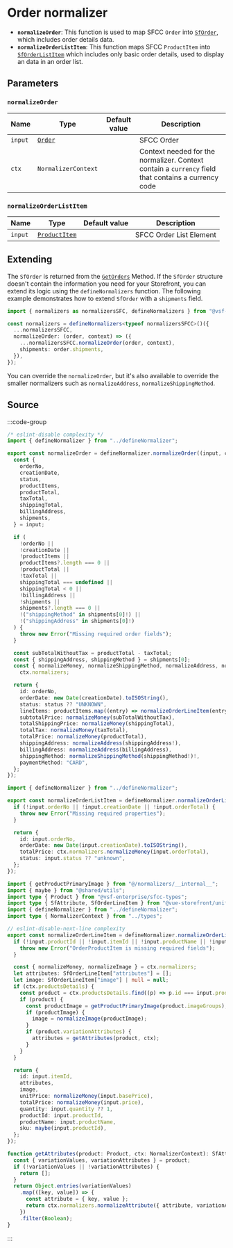 # Order normalizer

- **`normalizeOrder`**: This function is used to map SFCC `Order` into [`SfOrder`](/unified-data-layer/unified-data-model#sforder), which includes order details data.
- **`normalizeOrderListItem`**: This function maps SFCC `ProductItem` into [`SfOrderListItem`](/unified-data-layer/unified-data-model#sforderlistitem) which includes only basic order details, used to display an data in an order list.

## Parameters

### `normalizeOrder`

| Name    | Type                                                                                                               | Default value | Description                                                                                         |
| ------- | ------------------------------------------------------------------------------------------------------------------ | ------------- | --------------------------------------------------------------------------------------------------- |
| `input` | [`Order`](https://developer.salesforce.com/docs/commerce/b2c-commerce/references/ocapi-shop-api?meta=type%3Aorder) |               | SFCC Order                                                                                          |
| `ctx`   | `NormalizerContext`                                                                                                |               | Context needed for the normalizer. Context contain a `currency` field that contains a currency code |

### `normalizeOrderListItem`

| Name    | Type                                                                                                                     | Default value | Description             |
| ------- | ------------------------------------------------------------------------------------------------------------------------ | ------------- | ----------------------- |
| `input` | [`ProductItem`](https://developer.salesforce.com/docs/commerce/b2c-commerce/references/ocapi-shop-api?meta=type%3Aorder) |               | SFCC Order List Element |

## Extending

The `SfOrder` is returned from the [`GetOrders`](/unified-data-layer/unified-methods/customer#getorders) Method. If the `SfOrder` structure doesn't contain the information you need for your Storefront, you can extend its logic using the `defineNormalizers` function. The following example demonstrates how to extend `SfOrder` with a `shipments` field.

```ts
import { normalizers as normalizersSFC, defineNormalizers } from "@vsf-enterprise/unified-api-sfcc";

const normalizers = defineNormalizers<typeof normalizersSFCC>()({
  ...normalizersSFCC,
  normalizeOrder: (order, context) => ({
    ...normalizersSFCC.normalizeOrder(order, context),
    shipments: order.shipments,
  }),
});
```

You can override the `normalizeOrder`, but it's also available to override the smaller normalizers such as `normalizeAddress`, `normalizeShippingMethod`.

## Source

:::code-group
```ts [order.ts]
/* eslint-disable complexity */
import { defineNormalizer } from "../defineNormalizer";

export const normalizeOrder = defineNormalizer.normalizeOrder((input, ctx) => {
  const {
    orderNo,
    creationDate,
    status,
    productItems,
    productTotal,
    taxTotal,
    shippingTotal,
    billingAddress,
    shipments,
  } = input;

  if (
    !orderNo ||
    !creationDate ||
    !productItems ||
    productItems?.length === 0 ||
    !productTotal ||
    !taxTotal ||
    shippingTotal === undefined ||
    shippingTotal < 0 ||
    !billingAddress ||
    !shipments ||
    shipments?.length === 0 ||
    !("shippingMethod" in shipments[0]!) ||
    !("shippingAddress" in shipments[0]!)
  ) {
    throw new Error("Missing required order fields");
  }

  const subTotalWithoutTax = productTotal - taxTotal;
  const { shippingAddress, shippingMethod } = shipments[0];
  const { normalizeMoney, normalizeShippingMethod, normalizeAddress, normalizeOrderLineItem } =
    ctx.normalizers;

  return {
    id: orderNo,
    orderDate: new Date(creationDate).toISOString(),
    status: status ?? "UNKNOWN",
    lineItems: productItems.map((entry) => normalizeOrderLineItem(entry)),
    subtotalPrice: normalizeMoney(subTotalWithoutTax),
    totalShippingPrice: normalizeMoney(shippingTotal),
    totalTax: normalizeMoney(taxTotal),
    totalPrice: normalizeMoney(productTotal),
    shippingAddress: normalizeAddress(shippingAddress!),
    billingAddress: normalizeAddress(billingAddress),
    shippingMethod: normalizeShippingMethod(shippingMethod!)!,
    paymentMethod: "CARD",
  };
});
```
```ts [orderListItem.ts]
import { defineNormalizer } from "../defineNormalizer";

export const normalizeOrderListItem = defineNormalizer.normalizeOrderListItem((input, ctx) => {
  if (!input.orderNo || !input.creationDate || !input.orderTotal) {
    throw new Error("Missing required properties");
  }

  return {
    id: input.orderNo,
    orderDate: new Date(input.creationDate).toISOString(),
    totalPrice: ctx.normalizers.normalizeMoney(input.orderTotal),
    status: input.status ?? "unknown",
  };
});
```
```ts [orderLineItem.ts]
import { getProductPrimaryImage } from "@/normalizers/__internal__";
import { maybe } from "@shared/utils";
import type { Product } from "@vsf-enterprise/sfcc-types";
import type { SfAttribute, SfOrderLineItem } from "@vue-storefront/unified-data-model";
import { defineNormalizer } from "../defineNormalizer";
import type { NormalizerContext } from "../types";

// eslint-disable-next-line complexity
export const normalizeOrderLineItem = defineNormalizer.normalizeOrderLineItem((input, ctx) => {
  if (!input.productId || !input.itemId || !input.productName || !input.basePrice || !input.price) {
    throw new Error("OrderProductItem is missing required fields");
  }

  const { normalizeMoney, normalizeImage } = ctx.normalizers;
  let attributes: SfOrderLineItem["attributes"] = [];
  let image: SfOrderLineItem["image"] | null = null;
  if (ctx.productsDetails) {
    const product = ctx.productsDetails.find((p) => p.id === input.productId);
    if (product) {
      const productImage = getProductPrimaryImage(product.imageGroups);
      if (productImage) {
        image = normalizeImage(productImage);
      }
      if (product.variationAttributes) {
        attributes = getAttributes(product, ctx);
      }
    }
  }

  return {
    id: input.itemId,
    attributes,
    image,
    unitPrice: normalizeMoney(input.basePrice),
    totalPrice: normalizeMoney(input.price),
    quantity: input.quantity ?? 1,
    productId: input.productId,
    productName: input.productName,
    sku: maybe(input.productId),
  };
});

function getAttributes(product: Product, ctx: NormalizerContext): SfAttribute[] {
  const { variationValues, variationAttributes } = product;
  if (!variationValues || !variationAttributes) {
    return [];
  }
  return Object.entries(variationValues)
    .map(([key, value]) => {
      const attribute = { key, value };
      return ctx.normalizers.normalizeAttribute({ attribute, variationAttributes });
    })
    .filter(Boolean);
}
```
:::
